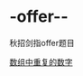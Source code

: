 # -offer--
秋招剑指offer题目

[数组中重复的数字](https://github.com/Songnytu/-offer--/blob/master/src/main/java/jianzhioffer1/test3.java)
